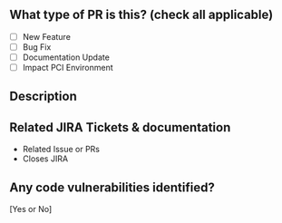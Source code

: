 ## What type of PR is this? (check all applicable)

- [ ] New Feature
- [ ] Bug Fix
- [ ] Documentation Update
- [ ] Impact PCI Environment

## Description

<!-- provide information on requirements for the change including information system or API impact -->

## Related JIRA Tickets & documentation

<!-- For example having the text: "closes JIRA-123" and when we merged the pull request, Github will automatically close the issue. -->

- Related Issue or PRs
- Closes JIRA

## Any code vulnerabilities identified?

[Yes or No]
